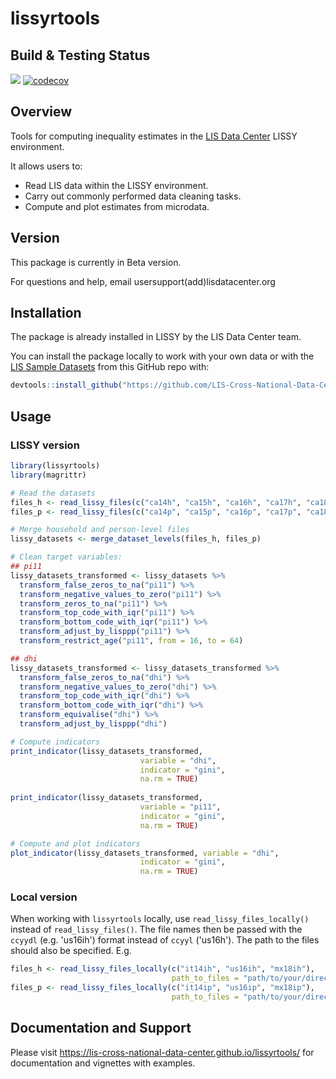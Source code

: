 # lissyrtools

## Build & Testing Status
<!-- badges: start -->
  [![](https://img.shields.io/badge/devel%20version-0.1.0-blue.svg)](https://github.com/nationalaccountslis/lissyrtools)
  [![codecov](https://codecov.io/gh/LIS-Cross-National-Data-Center/lissyrtools/graph/badge.svg?token=kd2zXPsfWz)](https://codecov.io/gh/LIS-Cross-National-Data-Center/lissyrtools)
  <!-- badges: end -->

## Overview
Tools for computing inequality estimates in the [LIS Data Center](https://www.lisdatacenter.org/) LISSY environment.

It allows users to:
* Read LIS data within the LISSY environment.
* Carry out commonly performed data cleaning tasks.
* Compute and plot estimates from microdata.

## Version
This package is currently in Beta version.

For questions and help, email usersupport(add)lisdatacenter.org

## Installation
The package is already installed in LISSY by the LIS Data Center team.

You can install the package locally to work with your own data or with the [LIS Sample Datasets](https://www.lisdatacenter.org/resources/self-teaching/) from this GitHub repo with:
```r
devtools::install_github("https://github.com/LIS-Cross-National-Data-Center/lissyrtools")
```


## Usage

### LISSY version
```r
library(lissyrtools)
library(magrittr)

# Read the datasets
files_h <- read_lissy_files(c("ca14h", "ca15h", "ca16h", "ca17h", "ca18h", "ca19h"))
files_p <- read_lissy_files(c("ca14p", "ca15p", "ca16p", "ca17p", "ca18p", "ca19p"))

# Merge household and person-level files
lissy_datasets <- merge_dataset_levels(files_h, files_p)

# Clean target variables:
## pi11
lissy_datasets_transformed <- lissy_datasets %>%
  transform_false_zeros_to_na("pi11") %>%
  transform_negative_values_to_zero("pi11") %>%
  transform_zeros_to_na("pi11") %>%
  transform_top_code_with_iqr("pi11") %>%
  transform_bottom_code_with_iqr("pi11") %>%
  transform_adjust_by_lisppp("pi11") %>%
  transform_restrict_age("pi11", from = 16, to = 64)

## dhi
lissy_datasets_transformed <- lissy_datasets_transformed %>%
  transform_false_zeros_to_na("dhi") %>%
  transform_negative_values_to_zero("dhi") %>%
  transform_top_code_with_iqr("dhi") %>%
  transform_bottom_code_with_iqr("dhi") %>%
  transform_equivalise("dhi") %>%
  transform_adjust_by_lisppp("dhi")

# Compute indicators
print_indicator(lissy_datasets_transformed,
                             variable = "dhi",
                             indicator = "gini",
                             na.rm = TRUE)
                             
print_indicator(lissy_datasets_transformed,
                             variable = "pi11",
                             indicator = "gini",
                             na.rm = TRUE)

# Compute and plot indicators                        
plot_indicator(lissy_datasets_transformed, variable = "dhi",
                             indicator = "gini",
                             na.rm = TRUE)

```

### Local version

When working with `lissyrtools` locally, use `read_lissy_files_locally()`
instead of `read_lissy_files()`. The file names then be passed with the
`ccyydl` (e.g. 'us16ih') format instead of `ccyyl` ('us16h'). The path to the 
files should also be specified. E.g. 

```r
files_h <- read_lissy_files_locally(c("it14ih", "us16ih", "mx18ih"),
                                    path_to_files = "path/to/your/directory/")
files_p <- read_lissy_files_locally(c("it14ip", "us16ip", "mx18ip"),
                                    path_to_files = "path/to/your/directory/")
```

## Documentation and Support
Please visit https://lis-cross-national-data-center.github.io/lissyrtools/ for documentation and vignettes with examples.

